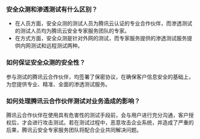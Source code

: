 ### 安全众测和渗透测试有什么区别？
- 在人员方面，安全众测的测试人员为腾讯云认证的专业合作伙伴，而渗透测试的测试人员均为腾讯云安全专家服务团队的专家。
- 在方式方面，安全众测是针对外网的测试，而专家服务提供的渗透测试服务提供内网测试和远程测试两种。

### 如何保证安全众测的安全性？
参与测试的腾讯云合作伙伴，均签署了保密协议，在确保客户信息安全的基础上，为您提供专业、精准、全面的渗透测试服务。

### 如何处理腾讯云合作伙伴测试对业务造成的影响？
腾讯云合作伙伴在使用具有危害性的测试手段前，会与用户进行充分沟通，客户授权后，才会进行攻击测试。若在测试过程中，恶意攻击企业系统，并造成了严重的后果，腾讯云安全专家服务团队将配合企业共同解决问题。
